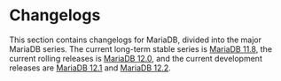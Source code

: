 # Changelogs

This section contains changelogs for MariaDB, divided into the major MariaDB series. The current long-term stable series is [MariaDB 11.8](../mariadb-11-8-series/what-is-mariadb-118.md), the current rolling releases is [MariaDB 12.0](../release-notes-mariadb-12.0-rolling-releases/what-is-mariadb-120.md), and the current development releases are [MariaDB 12.1](../release-notes-mariadb-12.1-rolling-releases/changes-and-improvements-in-mariadb-12.1.md) and [MariaDB 12.2](../release-notes-mariadb-12.2-rolling-release/mariadb-12.2-changes-and-improvements.md).
